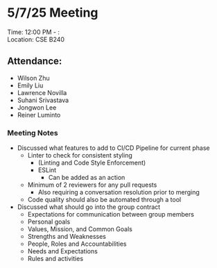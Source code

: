 # 5/7/25 Meeting
Time: 12:00 PM - : <br>
Location: CSE B240
## Attendance:
- Wilson Zhu
- Emily Liu
- Lawrence Novilla
- Suhani Srivastava
- Jongwon Lee
- Reiner Luminto
### Meeting Notes
- Discussed what features to add to CI/CD Pipeline for current phase
  - Linter to check for consistent styling
    - (Linting and Code Style Enforcement)
    - ESLint
      - Can be added as an action
  - Minimum of 2 reviewers for any pull requests
    - Also requiring a conversation resolution prior to merging
  - Code quality should also be automated through a tool 
- Discussed what should go into the group contract
  - Expectations for communication between group members
  - Personal goals
  - Values, Mission, and Common Goals
  - Strengths and Weaknesses
  - People, Roles and Accountabilities
  - Needs and Expectations
  - Rules and activities
